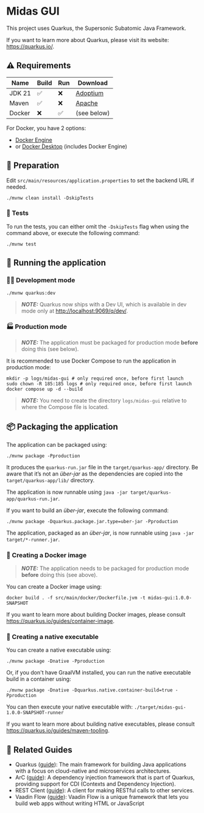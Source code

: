# Midas GUI

This project uses Quarkus, the Supersonic Subatomic Java Framework.

If you want to learn more about Quarkus, please visit its website: <https://quarkus.io/>.

## ⚠️ Requirements

| Name | Build | Run | Download |
|----------|----------|----------|----------|
| JDK 21 | ✅ | ❌ | [Adoptium](https://adoptium.net/temurin/releases/?os=any&arch=any&version=21) |
| Maven | ✅ | ❌ | [Apache](https://maven.apache.org/download.cgi) |
| Docker | ❌ | ✅ | (see below) |

For Docker, you have 2 options:

- [Docker Engine](https://docs.docker.com/engine/install/)
- or [Docker Desktop](https://docs.docker.com/desktop/) (includes Docker Engine)

## 🔧 Preparation

Edit `src/main/resources/application.properties` to set the backend URL if needed.

```shell script
./mvnw clean install -DskipTests
```

### 🧪 Tests

To run the tests, you can either omit the `-DskipTests` flag when using the command above, or execute the following command:

```shell script
./mvnw test
```

## 🚀 Running the application

### 🧑‍💻 Development mode

```shell script
./mvnw quarkus:dev
```

> **_NOTE:_** Quarkus now ships with a Dev UI, which is available in dev mode only at <http://localhost:9069/q/dev/>.

### 🏭 Production mode

> **_NOTE:_** The application must be packaged for production mode **before** doing this (see below).

It is recommended to use Docker Compose to run the application in production mode:

```shell script
mkdir -p logs/midas-gui # only required once, before first launch
sudo chown -R 185:185 logs # only required once, before first launch
docker compose up -d --build
```

> _**NOTE:**_ You need to create the directory `logs/midas-gui` relative to where the Compose file is located.

## 📦 Packaging the application

The application can be packaged using:

```shell script
./mvnw package -Pproduction
```

It produces the `quarkus-run.jar` file in the `target/quarkus-app/` directory.
Be aware that it’s not an _über-jar_ as the dependencies are copied into the `target/quarkus-app/lib/` directory.

The application is now runnable using `java -jar target/quarkus-app/quarkus-run.jar`.

If you want to build an _über-jar_, execute the following command:

```shell script
./mvnw package -Dquarkus.package.jar.type=uber-jar -Pproduction
```

The application, packaged as an _über-jar_, is now runnable using `java -jar target/*-runner.jar`.

### 🐳 Creating a Docker image

> **_NOTE:_** The application needs to be packaged for production mode **before** doing this (see above).

You can create a Docker image using:

```shell script
docker build . -f src/main/docker/Dockerfile.jvm -t midas-gui:1.0.0-SNAPSHOT
```

If you want to learn more about building Docker images, please consult <https://quarkus.io/guides/container-image>.

### 🐇 Creating a native executable

You can create a native executable using:

```shell script
./mvnw package -Dnative -Pproduction
```

Or, if you don't have GraalVM installed, you can run the native executable build in a container using:

```shell script
./mvnw package -Dnative -Dquarkus.native.container-build=true -Pproduction
```

You can then execute your native executable with: `./target/midas-gui-1.0.0-SNAPSHOT-runner`

If you want to learn more about building native executables, please consult <https://quarkus.io/guides/maven-tooling>.

## 📖 Related Guides

- Quarkus ([guide](https://quarkus.io/guides/)): The main framework for building Java applications with a focus on cloud-native and microservices architectures.
- ArC ([guide](https://quarkus.io/guides/cdi-reference)): A dependency injection framework that is part of Quarkus, providing support for CDI (Contexts and Dependency Injection).
- REST Client ([guide](https://quarkus.io/guides/rest-client)): A client for making RESTful calls to other services.
- Vaadin Flow ([guide](https://vaadin.com/docs/latest/flow/integrations/quarkus)): Vaadin Flow is a unique framework that lets you build web apps without writing HTML or JavaScript
